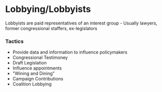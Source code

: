 # Lobbying/Lobbyists
Lobbyists are paid representatives of an interest group
	- Usually lawyers, former congressional staffers, ex-legislators

### Tactics
+ Provide data and information to influence policymakers
+ Congressional Testimoney
+ Draft Legislation
+ Influence appointments
+ "Wining and Dining"
+ Campaign Contributions
+ Coalition Lobbying